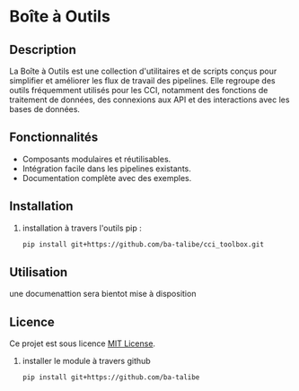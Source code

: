 # Boîte à Outils

## Description
La Boîte à Outils est une collection d'utilitaires et de scripts conçus pour simplifier et améliorer les flux de travail des pipelines. Elle regroupe des outils fréquemment utilisés pour les CCI, notamment des fonctions de traitement de données, des connexions aux API et des interactions avec les bases de données.

## Fonctionnalités
- Composants modulaires et réutilisables.
- Intégration facile dans les pipelines existants.
- Documentation complète avec des exemples.

## Installation
1. installation à travers l'outils pip :
    ```bash
    pip install git+https://github.com/ba-talibe/cci_toolbox.git
    ```

## Utilisation
une documenattion sera bientot mise à disposition

## Licence
Ce projet est sous licence [MIT License](LICENSE).

1. installer le module à travers github
    ```
    pip install git+https://github.com/ba-talibe